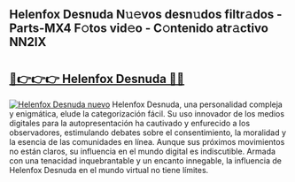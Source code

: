 ## Helenfox Desnuda N𝚞𝚎vos desn𝚞dos filtr𝚊dos - Parts-MX4 F𝚘tos vid𝚎o - C𝚘ntenido atr𝚊ctivo NN2IX

# <h2><a href="http://mbc9dqs.tromn.icu/?c=Helenfox+Desnuda">🔗👉👉👉 Helenfox Desnuda 🔗🔗</a></h2>

[![Helenfox Desnuda nuevo](https://i.imgur.com/pEAQMta.gif)](http://mbc9dqs.tromn.icu/?c=Helenfox+Desnuda)
Helenfox Desnuda, una personalidad compleja y enigmática, elude la categorización fácil. Su uso innovador de los medios digitales para la autopresentación ha cautivado y enfurecido a los observadores, estimulando debates sobre el consentimiento, la moralidad y la esencia de las comunidades en línea. Aunque sus próximos movimientos no están claros, su influencia en el mundo digital es indiscutible. Armada con una tenacidad inquebrantable y un encanto innegable, la influencia de Helenfox Desnuda en el mundo virtual no tiene límites.
